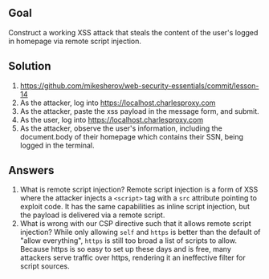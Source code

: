 ## Goal

Construct a working XSS attack that steals the content of the user's logged in homepage via remote script injection.

## Solution

1. https://github.com/mikesherov/web-security-essentials/commit/lesson-14
2. As the attacker, log into https://localhost.charlesproxy.com
3. As the attacker, paste the xss payload in the message form, and submit.
4. As the user, log into https://localhost.charlesproxy.com
5. As the attacker, observe the user's information, including the document.body of their homepage which contains their SSN, being logged in the terminal.

## Answers

1. What is remote script injection?
   Remote script injection is a form of XSS where the attacker injects a `<script>` tag with a `src` attribute pointing to exploit code. It has the same capabilities as inline script injection, but the payload is delivered via a remote script.
2. What is wrong with our CSP directive such that it allows remote script injection?
   While only allowing `self` and `https` is better than the default of "allow everything", `https` is still too broad a list of scripts to allow. Because https is so easy to set up these days and is free, many attackers serve traffic over https, rendering it an ineffective filter for script sources.
